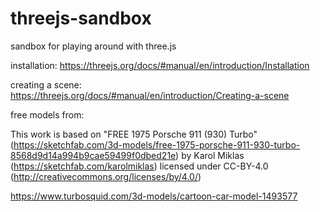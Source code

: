 # threejs-sandbox
sandbox for playing around with three.js 

installation:
https://threejs.org/docs/#manual/en/introduction/Installation

creating a scene:
https://threejs.org/docs/#manual/en/introduction/Creating-a-scene

free models from:

This work is based on "FREE 1975 Porsche 911 (930) Turbo" (https://sketchfab.com/3d-models/free-1975-porsche-911-930-turbo-8568d9d14a994b9cae59499f0dbed21e) by Karol Miklas (https://sketchfab.com/karolmiklas) licensed under CC-BY-4.0 (http://creativecommons.org/licenses/by/4.0/)

https://www.turbosquid.com/3d-models/cartoon-car-model-1493577